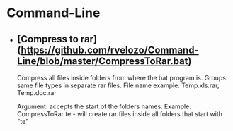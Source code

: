 Command-Line
============
* [Compress to rar] (https://github.com/rvelozo/Command-Line/blob/master/CompressToRar.bat)
  -----------------
  Compress all files inside folders from where the bat program is.
  Groups same file types in separate rar files.
  File name example: Temp.xls.rar, Temp.doc.rar

  Argument: accepts the start of the folders names.
  Example: CompressToRar te - will create rar files inside all folders that start with "te"
